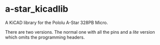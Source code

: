 # a-star_kicadlib

A KiCAD library for the Pololu A-Star 328PB Micro.

There are two versions.
The normal one with all the pins and a _lite_ version which omits the programming headers.


